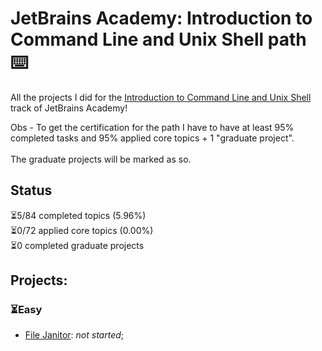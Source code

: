 # JetBrains Academy: Introduction to Command Line and Unix Shell path ⌨️
 All the projects I did for the [Introduction to Command Line and Unix Shell](https://hyperskill.org/tracks/26-introduction-to-command-line-and-unix-shell) track of JetBrains Academy!

 Obs - To get the certification for the path I have to have at least 95% completed tasks and 95% applied core topics + 1 "graduate project".\
 \
 The graduate projects will be marked as so.

## Status
⏳5/84 completed topics (5.96%)\
⏳0/72 applied core topics (0.00%)\
⏳0 completed graduate projects

## Projects:
### ⏳Easy
- [File Janitor](): _not started_;
